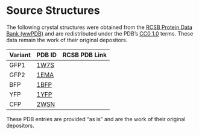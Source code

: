 # Source Structures

The following crystal structures were obtained from the
[RCSB Protein Data Bank (wwPDB)](https://www.rcsb.org/) and are
redistributed under the PDB’s [CC0 1.0](https://creativecommons.org/publicdomain/zero/1.0/)
terms. These data remain the work of their original depositors.

| Variant | PDB ID | RCSB PDB Link |
|----------|--------|---------------|
| GFP1 | [1W7S](https://www.rcsb.org/structure/1W7S) | |
| GFP2 | [1EMA](https://www.rcsb.org/structure/1EMA) | |
| BFP  | [1BFP](https://www.rcsb.org/structure/1BFP) | |
| YFP  | [1YFP](https://www.rcsb.org/structure/1YFP) | |
| CFP  | [2WSN](https://www.rcsb.org/structure/2WSN) | |

These PDB entries are provided “as is” and are the work of their original depositors.

